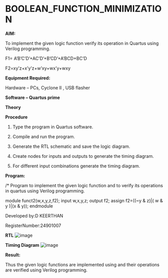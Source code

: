 # BOOLEAN_FUNCTION_MINIMIZATION

**AIM:**

To implement the given logic function verify its operation in Quartus using Verilog programming.

F1= A’B’C’D’+AC’D’+B’CD’+A’BCD+BC’D 

F2=xy’z+x’y’z+w’xy+wx’y+wxy

**Equipment Required:**

Hardware – PCs, Cyclone II , USB flasher

**Software – Quartus prime**

**Theory**


**Procedure**

1.	Type the program in Quartus software.

2.	Compile and run the program.

3.	Generate the RTL schematic and save the logic diagram.

4.	Create nodes for inputs and outputs to generate the timing diagram.

5.	For different input combinations generate the timing diagram.


**Program:**

/* Program to implement the given logic function and to verify its operations in quartus using Verilog programming. 

module funct2(w,x,y,z,f2);
input w,x,y,z;
output f2;
assign f2=((~y & z)|( w & y )|(x & y));
endmodule

Developed by:D KEERTHAN 

RegisterNumber:24901007


**RTL**
![image](https://github.com/user-attachments/assets/2e43320b-cedb-497b-ba2e-510ac3b7c39f)

**Timing Diagram**
![image](https://github.com/user-attachments/assets/a4d72a3c-1318-4a3e-8113-dba41ed84897)

**Result:**

Thus the given logic functions are implemented using and their operations are verified using Verilog programming.

